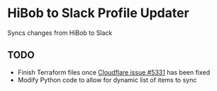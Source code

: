 # HiBob to Slack Profile Updater

Syncs changes from HiBob to Slack


## TODO

- Finish Terraform files once [Cloudflare issue #5331](https://github.com/cloudflare/terraform-provider-cloudflare/issues/5331) has been fixed
- Modify Python code to allow for dynamic list of items to sync